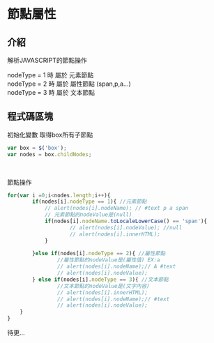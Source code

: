 # 節點屬性

## 介紹
解析JAVASCRIPT的節點操作

nodeType = 1 時 屬於 元素節點 <br>
nodeType = 2 時 屬於 屬性節點 (span,p,a...) <br>
nodeType = 3 時 屬於 文本節點 <br>


## 程式碼區塊

初始化變數 取得box所有子節點
```js 
var box = $('box'); 
var nodes = box.childNodes; 
```
<br>

節點操作
```js
for(var i =0;i<nodes.length;i++){
		if(nodes[i].nodeType == 1){ //元素節點 
			// alert(nodes[i].nodeName); // #text p a span
			// 元素節點的nodeValue是(null)
			if(nodes[i].nodeName.toLocaleLowerCase() == 'span'){
					// alert(nodes[i].nodeValue); //null
					// alert(nodes[i].innerHTML);
			}
      
		}else if(nodes[i].nodeType == 2){ //屬性節點
				//屬性節點的nodeValue是(屬性值) EX:a
				// alert(nodes[i].nodeName);// A #text
				// alert(nodes[i].nodeValue);
		} else if(nodes[i].nodeType == 3){ //文本節點
				//文本節點的nodeValue是(文字內容)
				// alert(nodes[i].innerHTML);
				// alert(nodes[i].nodeName);// #text
				// alert(nodes[i].nodeValue);
	}
}
```

待更...
